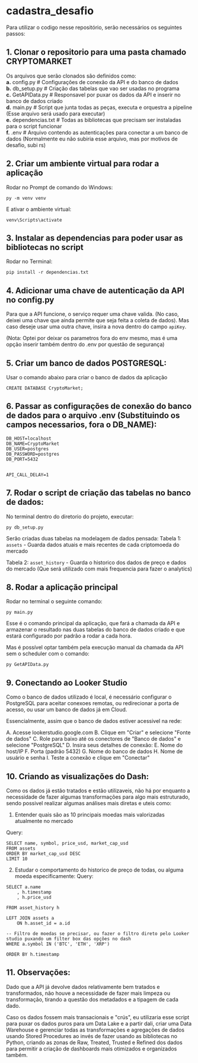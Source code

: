 # cadastra_desafio

Para utilizar o codigo nesse repositório, serão necessários os seguintes passos:

## 1. Clonar o repositorio para uma pasta chamado CRYPTOMARKET


Os arquivos que serão clonados são definidos como:\
**a.** config.py            # Configurações de conexão da API e do banco de dados \
**b.** db_setup.py          # Criação das tabelas que vao ser usadas no programa \
**c.** GetAPIData.py        # Responsavel por puxar os dados da API e inserir no banco de dados criado \
**d.** main.py              # Script que junta todas as peças, executa e orquestra a pipeline (Esse arquivo será usado para executar) \
**e.** dependencias.txt     # Todas as bibliotecas que precisam ser instaladas para o script funcionar \
**f.** .env                 # Arquivo contendo as autenticações para conectar a um banco de dados (Normalmente eu não subiria esse arquivo, mas por motivos de desafio, subi rs) 


## 2. Criar um ambiente virtual para rodar a aplicação

Rodar no Prompt de comando do Windows:
```
py -m venv venv
```

E ativar o ambiente virtual:

```
venv\Scripts\activate
```

## 3. Instalar as dependencias para poder usar as bibliotecas no script

Rodar no Terminal: 
```
pip install -r dependencias.txt
```


## 4. Adicionar uma chave de autenticação da API no config.py

Para que a API funcione, o serviço requer uma chave valida. (No caso, deixei uma chave que ainda permite que seja feita a coleta de dados).
Mas caso deseje usar uma outra chave, insira a nova dentro do campo `apiKey`. 

(Nota: Optei por deixar os parametros fora do env mesmo, mas é uma opção inserir também dentro do .env por questão de segurança)



## 5. Criar um banco de dados POSTGRESQL:

Usar o comando abaixo para criar o banco de dados da aplicação
```
CREATE DATABASE CryptoMarket;
```


## 6. Passar as configurações de conexão do banco de dados para o arquivo .env (Substituindo os campos necessarios, fora o DB_NAME):

```
DB_HOST=localhost
DB_NAME=CryptoMarket
DB_USER=postgres
DB_PASSWORD=postgres
DB_PORT=5432


API_CALL_DELAY=1
```

## 7. Rodar o script de criação das tabelas no banco de dados:

No terminal dentro do diretorio do projeto, executar:
```
py db_setup.py
```
Serão criadas duas tabelas na modelagem de dados pensada:
Tabela 1: `assets` - Guarda dados atuais e mais recentes de cada criptomoeda do mercado

Tabela 2: `asset_history` - Guarda o historico dos dados de preço e dados do mercado (Que será utilizado com mais frequencia para fazer o analytics)



## 8. Rodar a aplicação principal

Rodar no terminal o seguinte comando:
```
py main.py
```
Esse é o comando principal da aplicação, que fará a chamada da API e armazenar o resultado nas duas tabelas do banco de dados criado e que estará configurado por padrão a rodar a cada hora.

Mas é possível optar também pela execução manual da chamada da API sem o scheduler com o comando:
```
py GetAPIData.py
```


## 9. Conectando ao Looker Studio

Como o banco de dados utilizado é local, é necessário configurar o PostgreSQL para aceitar conexoes remotas, ou redirecionar a porta de acesso, ou usar um banco de dados já em Cloud.

Essencialmente, assim que o banco de dados estiver acessivel na rede:

A. Acesse lookerstudio.google.com
B. Clique em "Criar" e selecione "Fonte de dados"
C. Role para baixo até os conectores de "Banco de dados" e selecione "PostgreSQL"
D. Insira seus detalhes de conexão:
E. Nome do host/IP
F. Porta (padrão 5432)
G. Nome do banco de dados
H. Nome de usuário e senha
I. Teste a conexão e clique em "Conectar"



## 10. Criando as visualizações do Dash:

Como os dados já estão tratados e estão utilizaveis, não há por enquanto a necessidade de fazer algumas transformações para algo mais estruturado, sendo possivel realizar algumas análises mais diretas e uteis como:

1. Entender quais são as 10 principais moedas mais valorizadas atualmente no mercado

Query:
```
SELECT name, symbol, price_usd, market_cap_usd 
FROM assets 
ORDER BY market_cap_usd DESC 
LIMIT 10
```

2. Estudar o comportamento do historico de preço de todas, ou alguma moeda especificamente:
Query:
```
SELECT a.name
    , h.timestamp
    , h.price_usd 

FROM asset_history h

LEFT JOIN assets a 
    ON h.asset_id = a.id

-- Filtro de moedas se precisar, ou fazer o filtro direto pelo Looker studio puxando um filter box das opções no dash
WHERE a.symbol IN ('BTC', 'ETH', 'XRP')

ORDER BY h.timestamp

```


## 11. Observações:

Dado que a API já devolve dados relativamente bem tratados e transformados, não houve a necessidade de fazer mais limpeza ou transformação, tirando a questão dos metadados e a tipagem de cada dado.

Caso os dados fossem mais transacionais e "crús", eu utilizaria esse script para puxar os dados puros para um Data Lake e a partir dali, criar uma Data Warehouse e gerenciar todas as transformações e agregações de dados usando Stored Procedures ao invés de fazer usando as bibliotecas no Python, criando as zonas de Raw, Treated, Trusted e Refined dos dados para permitir a criação de dashboards mais otimizados e organizados também.
